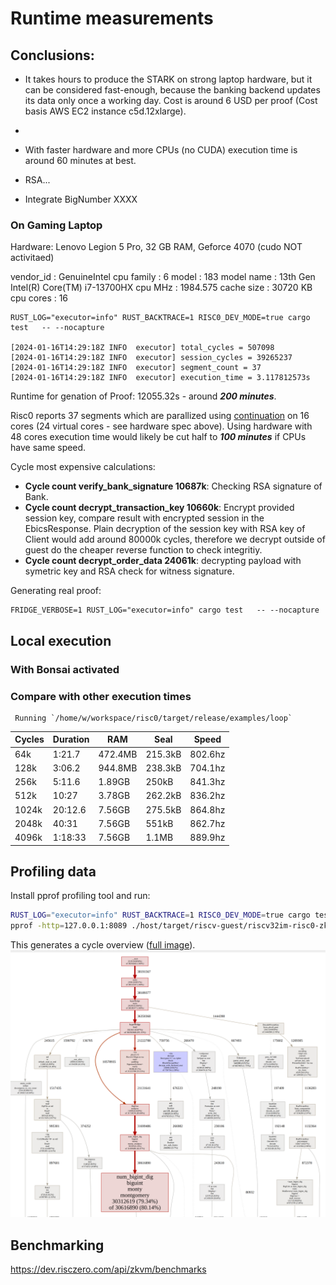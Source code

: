  # Runtime measurements

Conclusions:
- 
- It takes hours to produce the STARK on strong laptop hardware, but it can be considered fast-enough, because the banking backend updates its data only once a working day. Cost is around 6 USD per proof (Cost basis AWS EC2 instance c5d.12xlarge).
- 


- With faster hardware and more CPUs (no CUDA) execution time is around 60 minutes at best.
- RSA...
- Integrate BigNumber XXXX



### On Gaming Laptop

Hardware: Lenovo Legion 5 Pro, 32 GB RAM, Geforce 4070 (cudo NOT activitaed)

vendor_id	: GenuineIntel
cpu family	: 6
model		: 183
model name	: 13th Gen Intel(R) Core(TM) i7-13700HX
cpu MHz		: 1984.575
cache size	: 30720 KB
cpu cores	: 16


```
RUST_LOG="executor=info" RUST_BACKTRACE=1 RISC0_DEV_MODE=true cargo test   -- --nocapture

[2024-01-16T14:29:18Z INFO  executor] total_cycles = 507098
[2024-01-16T14:29:18Z INFO  executor] session_cycles = 39265237
[2024-01-16T14:29:18Z INFO  executor] segment_count = 37
[2024-01-16T14:29:18Z INFO  executor] execution_time = 3.117812573s
```

Runtime for genation of Proof: 12055.32s - around ***200 minutes***.

Risc0 reports 37 segments which are parallized using [continuation](https://www.risczero.com/news/continuations) on 16 cores (24 virtual cores - see hardware spec above). Using hardware with 48 cores execution time would likely be cut half to ***100 minutes*** if CPUs have same speed.


Cycle most expensive calculations:

- **Cycle count verify_bank_signature 10687k**: Checking RSA signature of Bank.
- **Cycle count decrypt_transaction_key 10660k**: Encrypt provided session key, compare result with encrypted session in the EbicsResponse. Plain decryption of the session key with RSA key of Client would add around 80000k cycles, therefore we decrypt outside of guest do the cheaper reverse function to check integritiy.
- **Cycle count decrypt_order_data 24061k**: decrypting payload with symetric key and RSA check for witness signature.


Generating real proof: 
```
FRIDGE_VERBOSE=1 RUST_LOG="executor=info" cargo test   -- --nocapture

```


 ## Local execution



### With Bonsai activated




### Compare with other execution times

     Running `/home/w/workspace/risc0/target/release/examples/loop`


|   Cycles   |   Duration  |    RAM    |    Seal   |   Speed   |
|------------|------------|-----------|-----------|-----------|
|     64k    |    1:21.7   |  472.4MB  |  215.3kB  |  802.6hz  |
|    128k    |    3:06.2   |  944.8MB  |  238.3kB  |  704.1hz  |
|    256k    |    5:11.6   |   1.89GB  |    250kB  |  841.3hz  |
|    512k    |     10:27   |   3.78GB  |  262.2kB  |  836.2hz  |
|   1024k    |   20:12.6   |   7.56GB  |  275.5kB  |  864.8hz  |
|   2048k    |     40:31   |   7.56GB  |    551kB  |  862.7hz  |
|   4096k    |   1:18:33   |   7.56GB  |    1.1MB  |  889.9hz  |




## Profiling data
Install pprof profiling tool and run: 

```bash
RUST_LOG="executor=info" RUST_BACKTRACE=1 RISC0_DEV_MODE=true cargo test profid  -- --nocapture
pprof -http=127.0.0.1:8089 ./host/target/riscv-guest/riscv32im-risc0-zkvm-elf/release/hyperfridge host/profile-output
```
This generates a cycle overview ([full image](./hyperfridge-cycles.html)).
![plot](./cycles.png)

## Benchmarking

https://dev.risczero.com/api/zkvm/benchmarks

